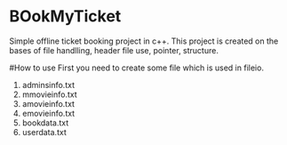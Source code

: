 # BOokMyTicket
Simple offline ticket booking project in c++. This project is created on the bases of file handlling, header file use, pointer, structure.

#How to use
First you need to create some file which is used in fileio.
1. adminsinfo.txt
2. mmovieinfo.txt
3. amovieinfo.txt
4. emovieinfo.txt
5. bookdata.txt
6. userdata.txt
